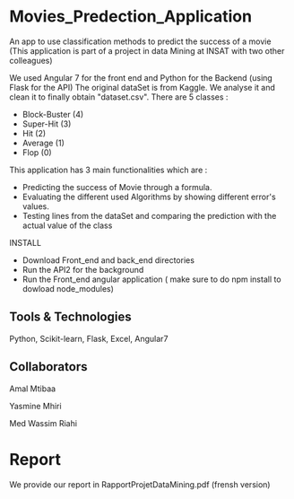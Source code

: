 # Movies_Predection_Application
An app to use classification methods to predict the success of a movie 
(This application is part of a project in data Mining at INSAT with two other colleagues) 

We used Angular 7 for the front end and Python for the Backend (using Flask for the API)
The original dataSet is from Kaggle. We analyse it and clean it to finally obtain "dataset.csv".
There are 5 classes :
  * Block-Buster (4)
  * Super-Hit (3)
  * Hit (2)
  * Average (1)
  * Flop (0)
  
This application has 3 main functionalities which are :
  - Predicting  the success of Movie through a formula.
  - Evaluating the different used Algorithms by showing different error's values.
  - Testing lines from the dataSet and comparing the prediction  with the actual value of the class

INSTALL

 * Download Front_end and back_end directories 
 * Run the API2 for the background
 * Run the Front_end angular application ( make sure to do npm install to dowload node_modules)
 
## Tools & Technologies

 Python, Scikit-learn, Flask, Excel, Angular7
 
## Collaborators 
Amal Mtibaa

Yasmine Mhiri

Med Wassim Riahi

# Report

We provide our report in RapportProjetDataMining.pdf (frensh version)
